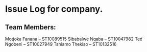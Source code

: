 # Issue Log for company.

## Team Members:
Motjoka Fanana – ST10089515
Sibabalwe Nqaba – ST10047982
Ted Ngobeni – ST10027949
Tshiamo Thekiso – ST10132516
